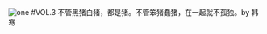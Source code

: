 ![one](http://image.wufazhuce.com/FtU8MDefa-I-X1yZxeUMEd-FCdDP)
#VOL.3
不管黑猪白猪，都是猪。不管笨猪蠢猪，在一起就不孤独。by 韩寒